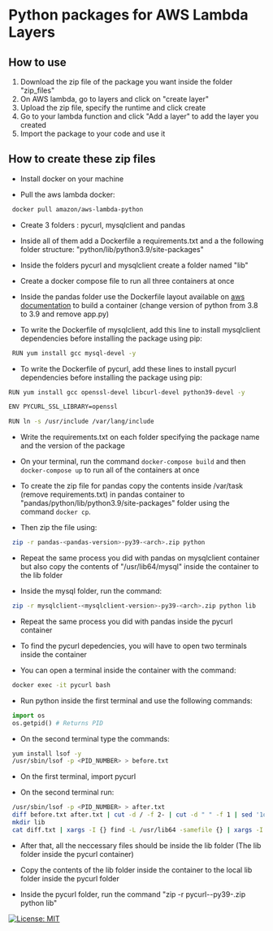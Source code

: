 # Python packages for AWS Lambda Layers

## How to use

1. Download the zip file of the package you want inside the folder "zip_files"
2. On AWS lambda, go to layers and click on "create layer"
3. Upload the zip file, specify the runtime and click create
4. Go to your lambda function and click "Add a layer" to add the layer you created
5. Import the package to your code and use it



## How to create these zip files
- Install docker on your machine

- Pull the aws lambda docker:

```bash
 docker pull amazon/aws-lambda-python
```

- Create 3 folders : pycurl, mysqlclient and pandas

- Inside all of them add a Dockerfile a requirements.txt and a the following folder structure:
"python/lib/python3.9/site-packages"


- Inside the folders pycurl and mysqlclient create a folder named "lib"

- Create a docker compose file to run all three containers at once

- Inside the pandas folder use the Dockerfile layout available on [aws documentation](https://docs.aws.amazon.com/lambda/latest/dg/python-image.html#python-image-create) to build a container
(change version of python from 3.8 to 3.9 and remove app.py)

- To write the Dockerfile of mysqlclient, add this line to  install mysqlclient dependencies before installing
the package using pip:

```bash
 RUN yum install gcc mysql-devel -y
```

- To write the Dockerfile of pycurl, add these lines to install pycurl dependencies before installing the package using pip:

```bash
RUN yum install gcc openssl-devel libcurl-devel python39-devel -y

ENV PYCURL_SSL_LIBRARY=openssl

RUN ln -s /usr/include /var/lang/include
```

- Write the requirements.txt on each folder specifying the package name and the version of the package

- On your terminal, run the command ```docker-compose build``` and then ```docker-compose up``` to run all
of the containers at once

- To create the zip file for pandas copy the contents inside /var/task (remove requirements.txt) in pandas container to "pandas/python/lib/python3.9/site-packages" folder using the command ```docker cp```.
- Then zip the file using:  
```bash
 zip -r pandas-<pandas-version>-py39-<arch>.zip python
```

- Repeat the same process you did with pandas on mysqlclient container but also copy the
contents of "/usr/lib64/mysql" inside the container to the lib folder

- Inside the mysql folder, run the command:
```bash
 zip -r mysqlclient-<mysqlclient-version>-py39-<arch>.zip python lib
```

- Repeat the same process you did with pandas inside the pycurl container

- To find the pycurl depedencies, you will have to open two terminals inside the container

- You can open a terminal inside the container with the command:
```bash
 docker exec -it pycurl bash
```

- Run python inside the first terminal and use the following commands:
```python
 import os
 os.getpid() # Returns PID 
```
- On the second terminal type the commands:
```bash
 yum install lsof -y
 /usr/sbin/lsof -p <PID_NUMBER> > before.txt
```
 - On the first terminal, import pycurl

- On the second terminal run:
```bash
 /usr/sbin/lsof -p <PID_NUMBER> > after.txt
 diff before.txt after.txt | cut -d / -f 2- | cut -d " " -f 1 | sed '1d' |  sed 's/^/\//'  > diff.txt 
 mkdir lib
 cat diff.txt | xargs -I {} find -L /usr/lib64 -samefile {} | xargs -I {} cp -P {} lib/
```

- After that, all the neccessary files should be inside the lib folder (The lib folder inside the pycurl container)

- Copy the contents of the lib folder inside the container to the local lib folder inside the pycurl folder

- Inside the pycurl folder, run the command "zip -r pycurl-<pycurl-version>-py39-<arch>.zip python lib"

[![License: MIT](https://img.shields.io/badge/License-MIT-yellow.svg)](https://opensource.org/licenses/MIT)

